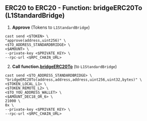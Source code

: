 ## ERC20 to ERC20 - Function: bridgeERC20To (L1StandardBridge)
1. **Approve** (Tokens to `L1StandardBridge`)
```
cast send <$TOKEN> \
"approve(address,uint256)" \
<$TO_ADDRESS_STANDARDBRIDGE> \
<$AMOUNT> \
--private-key <$PRIVATE_KEY> \
--rpc-url <$RPC_CHAIN_URL>
```

2. **Call function.[bridgeERC20To](https://github.com/ethereum-optimism/optimism/blob/op-contracts/v2.0.0-beta.3/packages/contracts-bedrock/src/L1/L1StandardBridge.sol#L178C1-L200C6)** (to `L1StandardBridge`)
```
cast send <$TO_ADDRESS_STANDARDBRIDGE> \
"bridgeERC20To(address,address,address,uint256,uint32,bytes)" \
<$TOKEN_LOCAL_L1> \
<$TOKEN_REMOTE_L2> \
<$TO_YOU_ADDRESS_WALLET> \
<$AMOUNT_DEC18_OR_6> \
21000 \
0x \
--private-key <$PRIVATE_KEY> \
--rpc-url <$RPC_CHAIN_URL>
```
